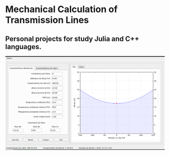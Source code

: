 Mechanical Calculation of Transmission Lines
============================================

Personal projects for study Julia and C++ languages.
-----------------------------------------------------------


![Program in QT](qt.png)
